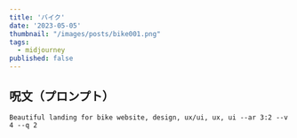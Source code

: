 ```yaml
---
title: 'バイク'
date: '2023-05-05'
thumbnail: "/images/posts/bike001.png"
tags:
  - midjourney
published: false
---
```


## 呪文（プロンプト）
```
Beautiful landing for bike website, design, ux/ui, ux, ui --ar 3:2 --v 4 --q 2
```